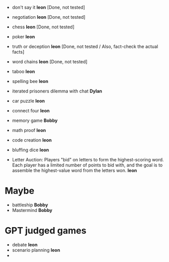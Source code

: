 - don't say it **leon** [Done, not tested]
- negotiation **leon** [Done, not tested]
- chess **leon** [Done, not tested]
- poker **leon**
- truth or deception **leon** [Done, not tested / Also, fact-check the actual facts]
- word chains **leon** [Done, not tested]
- taboo **leon**
- spelling bee **leon**
- iterated prisoners dilemma with chat **Dylan**

- car puzzle **leon**
- connect four **leon**
- memory game **Bobby**
- math proof **leon**
- code creation **leon**
- bluffing dice **leon**

- Letter Auction: Players "bid" on letters to form the highest-scoring word. Each player has a limited number of points to bid with, and the goal is to assemble the highest-value word from the letters won. **leon**

# Maybe
- battleship **Bobby**
- Mastermind **Bobby**

# GPT judged games
- debate **leon**
- scenario planning **leon**
- 
